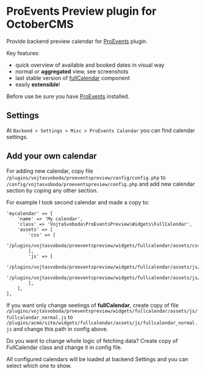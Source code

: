 # ProEvents Preview plugin for OctoberCMS

Provide backend preview calendar for [ProEvents](http://octobercms.com/plugin/radiantweb-proevents) plugin. 

Key features:

- quick overview of available and booked dates in visual way
- normal or **aggregated** view, see screenshots
- last stable version of [fullCalendar](https://fullcalendar.io/) component
- easily **extensible**!

Before use be sure you have [ProEvents](http://octobercms.com/plugin/radiantweb-proevents) installed.

## Settings

At `Backend > Settings > Misc > ProEvents Calendar` you can find calendar settings.

## Add your own calendar

For adding new calendar, copy file `/plugins/vojtasvoboda/proeventspreview/config/config.php` to 
`/config/vojtasvoboda/proeventspreview/config.php` and add new calendar section by coping any other section.

For example I took second calendar and made a copy to:

```
'mycalendar' => [
    'name' => 'My calendar',
    'class' => 'VojtaSvoboda\ProEventsPreview\Widgets\FullCalendar',
    'assets' => [
        'css' => [
            '/plugins/vojtasvoboda/proeventspreview/widgets/fullcalendar/assets/css/fullcalendar.css',
        ],
        'js' => [
            '/plugins/vojtasvoboda/proeventspreview/widgets/fullcalendar/assets/js/fullcalendar.js',
            '/plugins/vojtasvoboda/proeventspreview/widgets/fullcalendar/assets/js/fullcalendar_normal.js',
        ],
    ],
],
```

If you want only change seetings of **fullCalendar**, create copy of file `/plugins/vojtasvoboda/proeventspreview/widgets/fullcalendar/assets/js/fullcalendar_normal.js` to 
`/plugins/acme/site/widgets/fullcalendar/assets/js/fullcalendar_normal.js` and change this path in config above.

Do you want to change whole logic of fetching data? Create copy of FullCalendar class and change it in config file.

All configured calendars will be loaded at backend Settings and you can select which one to show.
